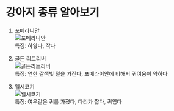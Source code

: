 # 강아지 종류 알아보기

1. 포메라니안   
![포메라니안](https://cdn.crowdpic.net/list-thumb/thumb_l_520EB332D9BD5427895C8E9B63E0B738.jpg)  
특징: 하얗다, 작다

  
2. 골든 리트리버    
![골든리트리버](https://www.simbata.co.kr/img_src/s600/b311/b3110235.jpg)  
특징: 연한 갈색빛 털을 가진다, 포메라이안에 비해서 귀여움이 약하다

    
3. 웰시코기   
![웰시코기](https://i.pinimg.com/originals/2f/de/2b/2fde2bcc48a9e38e01c311470adeb5a6.jpg)  
특징: 여우같은 귀를 가졌다, 다리가 짧다, 귀엽다